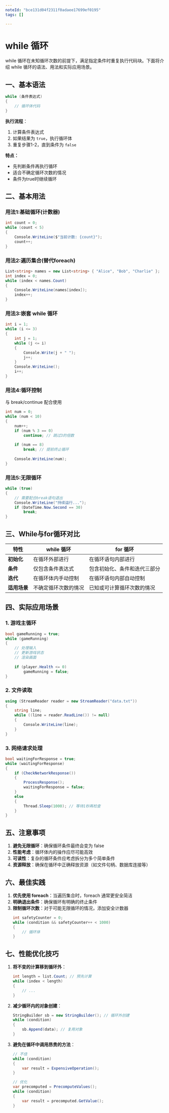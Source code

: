 ```yaml
---
noteId: "bce131d04f2311f0adaee17699ef0195"
tags: []

---
```

# while 循环

while 循环在未知循环次数的前提下，满足指定条件时重复执行代码块。下面将介绍 while 循环的语法、用法和实际应用场景。

## 一、基本语法

```csharp
while (条件表达式)
{
    // 循环体代码
}
```
**执行流程**：

1. 计算条件表达式
2. 如果结果为 `true`，执行循环体
3. 重复步骤1-2，直到条件为 `false`

**特点：**

- 先判断条件再执行循环
- 适合不确定循环次数的情况
- 条件为true时继续循环


## 二、基本用法

### 用法1:基础循环(计数器)

```csharp
int count = 0;
while (count < 5)
{
    Console.WriteLine($"当前计数: {count}");
    count++;
}
```
### 用法2:遍历集合(替代foreach)

```csharp
List<string> names = new List<string> { "Alice", "Bob", "Charlie" };
int index = 0;
while (index < names.Count)
{
    Console.WriteLine(names[index]);
    index++;
}
```
### 用法3:嵌套 while 循环

```csharp
int i = 1;
while (i <= 3)
{
    int j = 1;
    while (j <= i)
    {
        Console.Write(j + " ");
        j++;
    }
    Console.WriteLine();
    i++;
}
```
### 用法4:循环控制

与 break/continue 配合使用

```csharp
int num = 0;
while (num < 10)
{
    num++;
    if (num % 3 == 0)
        continue; // 跳过3的倍数
    
    if (num == 8)
        break; // 提前终止循环
    
    Console.WriteLine(num);
}
```

### 用法5:无限循环

```csharp
while (true)
{
    // 需要配合break语句退出
    Console.WriteLine("持续运行...");
    if (DateTime.Now.Second == 30)
        break;
}
```

## 三、While与for循环对比

| 特性        | while 循环                  | for 循环                      |
|------------|----------------------------|------------------------------|
| **初始化**  | 在循环外部进行              | 在循环语句内部进行            |
| **条件**    | 仅包含条件表达式            | 包含初始化、条件和迭代三部分  |
| **迭代**    | 在循环体内手动控制          | 在循环语句内部自动控制        |
| **适用场景**| 不确定循环次数的情况        | 已知或可计算循环次数的情况    |


## 四、实际应用场景

### 1. 游戏主循环

```csharp
bool gameRunning = true;
while (gameRunning)
{
    // 处理输入
    // 更新游戏状态
    // 渲染画面
    
    if (player.Health <= 0)
        gameRunning = false;
}
```

### 2. 文件读取

```csharp
using (StreamReader reader = new StreamReader("data.txt"))
{
    string line;
    while ((line = reader.ReadLine()) != null)
    {
        Console.WriteLine(line);
    }
}
```

### 3. 网络请求处理

```csharp
bool waitingForResponse = true;
while (waitingForResponse)
{
    if (CheckNetworkResponse())
    {
        ProcessResponse();
        waitingForResponse = false;
    }
    else
    {
        Thread.Sleep(1000); // 等待1秒再检查
    }
}
```

## 五、注意事项

1. **避免无限循环**：确保循环条件最终会变为 false
2. **性能考虑**：循环体内的操作应尽可能高效
3. **可读性**：复杂的循环条件应考虑拆分为多个简单条件
4. **资源释放**：确保在循环中正确释放资源（如文件句柄、数据库连接等）

## 六、最佳实践

1. **优先使用 foreach**：当遍历集合时，foreach 通常更安全简洁
2. **明确退出条件**：确保循环有明确的终止条件
3. **限制循环次数**：对于可能无限循环的情况，添加安全计数器
   ```csharp
   int safetyCounter = 0;
   while (condition && safetyCounter++ < 1000)
   {
       // 循环体
   }
   ```

## 七、性能优化技巧

1. **将不变的计算移到循环外**：
   ```csharp
   int length = list.Count; // 预先计算
   while (index < length)
   {
       // ...
   }
   ```

2. **减少循环内的对象创建**：
   ```csharp
   StringBuilder sb = new StringBuilder(); // 循环外创建
   while (condition)
   {
       sb.Append(data); // 复用对象
   }
   ```

3. **避免在循环中调用昂贵的方法**：
   ```csharp
   // 不佳
   while (condition)
   {
       var result = ExpensiveOperation();
   }
   
   // 优化
   var precomputed = PrecomputeValues();
   while (condition)
   {
       var result = precomputed.GetValue();
   }
   ```
